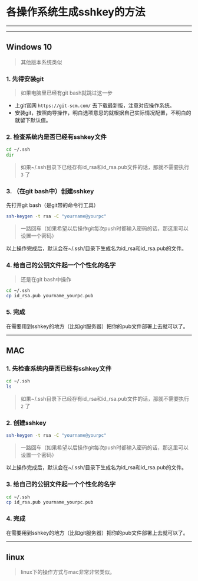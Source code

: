 # 各操作系统生成sshkey的方法

---

---

## Windows 10

> 其他版本系统类似

### 1. 先得安装git

> 如果电脑里已经有git bash就跳过这一步

- 上git官网 `https://git-scm.com/` 去下载最新版，注意对应操作系统。
- 安装git，按照向导操作，明白选项意思的就根据自己实际情况配置，不明白的就留下默认值。

### 2. 检查系统内是否已经有sshkey文件

```cmd
cd ~/.ssh
dir
```

> 如果~/.ssh目录下已经存有id_rsa和id_rsa.pub文件的话，那就不需要执行 `3` 了

### 3. （在git bash中）创建sshkey

先打开git bash（是git带的命令行工具）

```bash
ssh-keygen -t rsa -C "yourname@yourpc"
```

> 一路回车（如果希望以后操作git每次push时都输入密码的话，那这里可以设置一个密码）

以上操作完成后，默认会在~/.ssh/目录下生成名为id_rsa和id_rsa.pub的文件。

### 4. 给自己的公钥文件起一个个性化的名字

> 还是在git bash中操作

```bash
cd ~/.ssh
cp id_rsa.pub yourname_yourpc.pub
```

### 5. 完成

在需要用到sshkey的地方（比如git服务器）把你的pub文件部署上去就可以了。

---

## MAC

### 1. 先检查系统内是否已经有sshkey文件

```bash
cd ~/.ssh
ls
```

> 如果~/.ssh目录下已经存有id_rsa和id_rsa.pub文件的话，那就不需要执行 `2` 了

### 2. 创建sshkey

```bash
ssh-keygen -t rsa -C "yourname@yourpc"
```

> 一路回车（如果希望以后操作git每次push时都输入密码的话，那这里可以设置一个密码）

以上操作完成后，默认会在~/.ssh/目录下生成名为id_rsa和id_rsa.pub的文件。

### 3. 给自己的公钥文件起一个个性化的名字

```bash
cd ~/.ssh
cp id_rsa.pub yourname_yourpc.pub
```

### 4. 完成

在需要用到sshkey的地方（比如git服务器）把你的pub文件部署上去就可以了。

---

## linux

> linux下的操作方式与mac非常非常类似。

